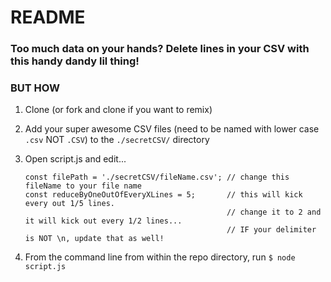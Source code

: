 # README

### Too much data on your hands? Delete lines in your CSV with this handy dandy lil thing!

### BUT HOW
1. Clone (or fork and clone if you want to remix)
1. Add your super awesome CSV files (need to be named with lower case `.csv` NOT `.CSV`) to the `./secretCSV/` directory
1. Open script.js and edit...

    ```
    const filePath = './secretCSV/fileName.csv'; // change this fileName to your file name
    const reduceByOneOutOfEveryXLines = 5;       // this will kick every out 1/5 lines.
                                                 // change it to 2 and it will kick out every 1/2 lines...
                                                 // IF your delimiter is NOT \n, update that as well!
    ```

1. From the command line from within the repo directory, run `$ node script.js`
